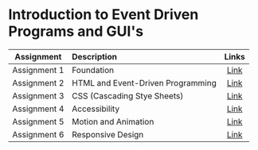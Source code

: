# Introduction to Event Driven Programs and GUI's


| Assignment | Description | Links |
|:----------:|:-----------|:--------------------------------:|
| Assignment 1 | Foundation | [Link](./assignment_1/README.md) |
| Assignment 2 | HTML and Event-Driven Programming | [Link](./assignment_2/README.md) |
| Assignment 3 | CSS (Cascading Stye Sheets) | [Link](./assignment_3/README.md) |
| Assignment 4 | Accessibility | [Link](./assignment_4/README.md) |
| Assignment 5 | Motion and Animation | [Link](./assignment_5/README.md) |
| Assignment 6 | Responsive Design| [Link](./assignment_6/README.md) |